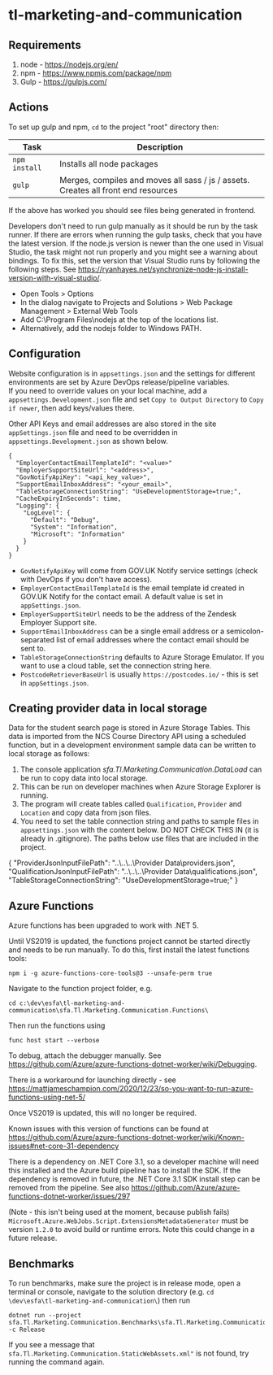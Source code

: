 # tl-marketing-and-communication

## Requirements 

1. node - https://nodejs.org/en/
2. npm - https://www.npmjs.com/package/npm
3. Gulp - https://gulpjs.com/


## Actions

To set up gulp and npm, `cd` to the project "root" directory then:

|Task|Description|
|----|-----------|
| `npm install` | Installs all node packages |
| `gulp` | Merges, compiles and moves all sass / js / assets. Creates all front end resources |

If the above has worked you should see files being generated in frontend.

Developers don't need to run gulp manually as it should be run by the task runner. If there are errors when running the gulp tasks, check that you have the latest version.
If the node.js version is newer than the one used in Visual Studio, the task might not run properly and you might see a warning about bindings.
To fix this, set the version that Visual Studio runs by following the following steps. See https://ryanhayes.net/synchronize-node-js-install-version-with-visual-studio/.
* Open Tools > Options
* In the dialog navigate to Projects and Solutions > Web Package Management > External Web Tools 
* Add C:\Program Files\nodejs at the top of the locations list.
* Alternatively, add the nodejs folder to Windows PATH.


## Configuration

Website configuration is in `appsettings.json` and the settings for different environments are set by Azure DevOps release/pipeline variables.  
If you need to override values on your local machine, add a `appsettings.Development.json` file and set `Copy to Output Directory` to `Copy if newer`, then add keys/values there.

Other API Keys and email addresses are also stored in the site `appSettings.json` file and need to be overridden in `appsettings.Development.json` as shown below.

```
{
  "EmployerContactEmailTemplateId": "<value>"
  "EmployerSupportSiteUrl": "<address>",
  "GovNotifyApiKey": "<api_key_value>",
  "SupportEmailInboxAddress": "<your_email>",
  "TableStorageConnectionString": "UseDevelopmentStorage=true;",
  "CacheExpiryInSeconds": time,
  "Logging": {
    "LogLevel": {
      "Default": "Debug",
      "System": "Information",
      "Microsoft": "Information"
    }
  }
}
```

- `GovNotifyApiKey` will come from GOV.UK Notify service settings (check with DevOps if you don't have access). 
- `EmployerContactEmailTemplateId` is the email template id created in GOV.UK Notify for the contact email. A default value is set in `appSettings.json`.
- `EmployerSupportSiteUrl` needs to be the address of the Zendesk Employer Support site.
- `SupportEmailInboxAddress` can be a single email address or a semicolon-separated list of email addresses where the contact email should be sent to.
- `TableStorageConnectionString` defaults to Azure Storage Emulator. If you want to use a cloud table, set the connection string here.
- `PostcodeRetrieverBaseUrl` is usually `https://postcodes.io/` - this is set in `appSettings.json`.


## Creating provider data in local storage

Data for the student search page is stored in Azure Storage Tables. 
This data is imported from the NCS Course Directory API using a scheduled function, but in a development environment sample data can be written to local storage as follows:

1. The console application *sfa.Tl.Marketing.Communication.DataLoad* can be run to copy data into local storage. 
2. This can be run on developer machines when Azure Storage Explorer is running.
3. The program will create tables called `Qualification`, `Provider` and `Location` and copy data from json files.
4. You need to set the table connection string and paths to sample files in `appsettings.json` with the content below. DO NOT CHECK THIS IN (it is already in .gitignore). The paths below use files that are included in the project.

{
  "ProviderJsonInputFilePath": "..\\..\\..\\Provider Data\\providers.json",
  "QualificationJsonInputFilePath": "..\\..\\..\\Provider Data\\qualifications.json",
  "TableStorageConnectionString": "UseDevelopmentStorage=true;"
}


## Azure Functions

Azure functions has been upgraded to work with .NET 5.

Until VS2019 is updated, the functions project cannot be started directly and needs to be run manually. To do this, first install the latest functions tools:

```
npm i -g azure-functions-core-tools@3 --unsafe-perm true
```

Navigate to the function project folder, e.g. 
```
cd c:\dev\esfa\tl-marketing-and-communication\sfa.Tl.Marketing.Communication.Functions\
```
		
Then run the functions using
```
func host start --verbose

```

To debug, attach the debugger manually. See https://github.com/Azure/azure-functions-dotnet-worker/wiki/Debugging.

There is a workaround for launching directly - see https://mattjameschampion.com/2020/12/23/so-you-want-to-run-azure-functions-using-net-5/

Once VS2019 is updated, this will no longer be required.

Known issues with this version of functions can be found at
https://github.com/Azure/azure-functions-dotnet-worker/wiki/Known-issues#net-core-31-dependency

There is a dependency on .NET Core 3.1, so a developer machine will need this installed and the Azure build pipeline has to install the SDK. If the dependency is removed in future, the .NET Core 3.1 SDK install step can be removed from the pipeline. See also https://github.com/Azure/azure-functions-dotnet-worker/issues/297

(Note - this isn't being used at the moment, because publish fails) `Microsoft.Azure.WebJobs.Script.ExtensionsMetadataGenerator` must be version `1.2.0` to avoid build or runtime errors. Note this could change in a future release.


## Benchmarks

To run benchmarks, make sure the project is in release mode, open a terminal or console, 
navigate to the solution directory (e.g. `cd \dev\esfa\tl-marketing-and-communication\`) 
then run
```
dotnet run --project sfa.Tl.Marketing.Communication.Benchmarks\sfa.Tl.Marketing.Communication.Benchmarks.csproj -c Release
```

If you see a message that `sfa.Tl.Marketing.Communication.StaticWebAssets.xml"` is not found, try running the command again.


